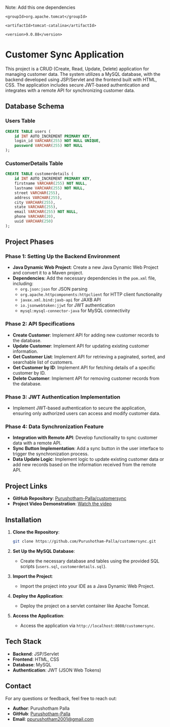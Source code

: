 Note: 
Add this one dependencies 
<dependency>

    <groupId>org.apache.tomcat</groupId>

    <artifactId>tomcat-catalina</artifactId>

    <version>9.0.88</version>

</dependency>

# Customer Sync Application

This project is a CRUD (Create, Read, Update, Delete) application for 
managing customer data. The system utilizes a MySQL database, with the backend 
developed using JSP/Servlet and the frontend built with HTML, CSS. The application 
includes secure JWT-based authentication and integrates with a remote API for 
synchronizing customer data. 

## Database Schema

### Users Table

```sql
CREATE TABLE users (
    id INT AUTO_INCREMENT PRIMARY KEY,
    login_id VARCHAR(255) NOT NULL UNIQUE,
    password VARCHAR(255) NOT NULL
);
```

### CustomerDetails Table

```sql
CREATE TABLE customerdetails (
    id INT AUTO_INCREMENT PRIMARY KEY,
    firstname VARCHAR(255) NOT NULL,
    lastname VARCHAR(255) NOT NULL,
    street VARCHAR(255),
    address VARCHAR(255),
    city VARCHAR(255),
    state VARCHAR(255),
    email VARCHAR(255) NOT NULL,
    phone VARCHAR(20),
    uuid VARCHAR(250)
);
```

## Project Phases

### Phase 1: Setting Up the Backend Environment

- **Java Dynamic Web Project**: Create a new Java Dynamic Web Project and convert it to a Maven project. 
- **Dependencies**: Add the necessary dependencies in the `pom.xml` file, including:
  - `org.json:json` for JSON parsing
  - `org.apache.httpcomponents:httpclient` for HTTP client functionality
  - `javax.xml.bind:jaxb-api` for JAXB API
  - `io.jsonwebtoken:jjwt` for JWT authentication
  - `mysql:mysql-connector-java` for MySQL connectivity

### Phase 2: API Specifications

- **Create Customer**: Implement API for adding new customer records to the database.
- **Update Customer**: Implement API for updating existing customer information.
- **Get Customer List**: Implement API for retrieving a paginated, sorted, and searchable list of customers.
- **Get Customer by ID**: Implement API for fetching details of a specific customer by ID.
- **Delete Customer**: Implement API for removing customer records from the database.

### Phase 3: JWT Authentication Implementation

- Implement JWT-based authentication to secure the application, ensuring only authorized users can access and modify customer data.

### Phase 4: Data Synchronization Feature

- **Integration with Remote API**: Develop functionality to sync customer data with a remote API.
- **Sync Button Implementation**: Add a sync button in the user interface to trigger the synchronization process.
- **Data Update Logic**: Implement logic to update existing customer data or add new records based on the information received from the remote API.

## Project Links

- **GitHub Repository**: [Purushotham-Palla/customersync](https://github.com/Purushotham-Palla/customersync)
- **Project Video Demonstration**: [Watch the video](https://drive.google.com/file/d/1FMM8hlaWRSFCO4ZJ8yMFvEcw8IkZVXf_/view?usp=drivesdk)

## Installation

1. **Clone the Repository**:

   ```bash
   git clone https://github.com/Purushotham-Palla/customersync.git
   ```

2. **Set Up the MySQL Database**:
   - Create the necessary database and tables using the provided SQL scripts (`users.sql`, `customerdetails.sql`).

3. **Import the Project**:
   - Import the project into your IDE as a Java Dynamic Web Project.

4. **Deploy the Application**:
   - Deploy the project on a servlet container like Apache Tomcat.

5. **Access the Application**:
   - Access the application via `http://localhost:8080/customersync`.

## Tech Stack

- **Backend**: JSP/Servlet
- **Frontend**: HTML, CSS
- **Database**: MySQL
- **Authentication**: JWT (JSON Web Tokens)

## Contact

For any questions or feedback, feel free to reach out:

- **Author**: Purushotham Palla
- **GitHub**: [Purushotham-Palla](https://github.com/Purushotham-Palla/)
- **Email**: ppurushotham2001@gmail.com
